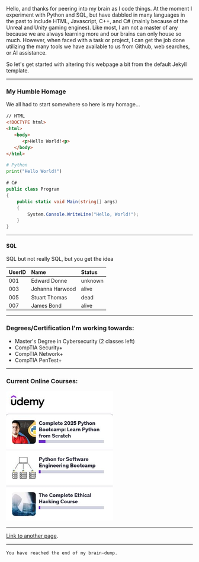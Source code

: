 Hello, and thanks for peering into my brain as I code things.
At the moment I experiment with Python and SQL, but have dabbled
in many languages in the past to include HTML, Javascript, C++,
and C# (mainly because of the Unreal and Unity gaming engines).
Like most, I am not a master of any because we are always learning
more and our brains can only house so much. However, when faced
with a task or project, I can get the job done utilizing the many
tools we have available to us from Github, web searches, or AI
assistance. 

So let's get started with altering this webpage a bit from the
default Jekyll template.

* * *

### My Humble Homage

We all had to start somewhere so here is my homage...

```html
// HTML
<!DOCTYPE html>
<html>
   <body>
      <p>Hello World!<p>
   </body>
</html>
```

```python
# Python
print("Hello World!")
```

```C\#
# C#
public class Program
{
    public static void Main(string[] args)
    {
        System.Console.WriteLine("Hello, World!");
    }
}
```

* * *

#### SQL

SQL but not really SQL, but you get the idea

| UserID  | Name             | Status   |
|:--------|:-----------------|:---------|
| 001     | Edward Donne     | unknown  |
| 003     | Johanna Harwood  | alive    |
| 005     | Stuart Thomas    | dead     |
| 007     | James Bond       | alive    |

* * *

### Degrees/Certification I'm working towards:

*   Master's Degree in Cybersecurity (2 classes left)
*   CompTIA Security+
*   CompTIA Network+
*   CompTIA PenTest+

* * *

### Current Online Courses:

![Udemy](udemy2025.jpg)

* * *

[Link to another page](./another-page.md).

* * *

```
You have reached the end of my brain-dump.
```

